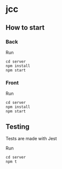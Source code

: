 # jcc

## How to start

### Back

Run

```
cd server
npm install
npm start
```

### Front

Run

```
cd server
npm install
npm start
```

## Testing

Tests are made with Jest

Run

```
cd server
npm t
```
